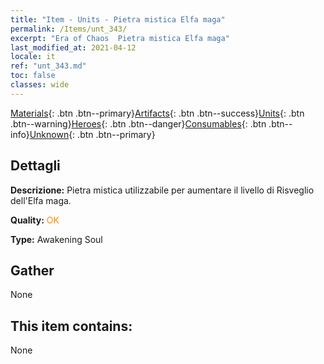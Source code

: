 ```yaml
---
title: "Item - Units - Pietra mistica Elfa maga"
permalink: /Items/unt_343/
excerpt: "Era of Chaos  Pietra mistica Elfa maga"
last_modified_at: 2021-04-12
locale: it
ref: "unt_343.md"
toc: false
classes: wide
---
```

 [Materials](/it/Items/){: .btn .btn--primary}[Artifacts](/it/Items/Artifacts/){: .btn .btn--success}[Units](/it/Items/Units/){: .btn .btn--warning}[Heroes](/it/Items/Heroes/){: .btn .btn--danger}[Consumables](/it/Items/Consumables/){: .btn .btn--info}[Unknown](/it/Items/Unknown/){: .btn .btn--primary}

## Dettagli
 **Descrizione:** Pietra mistica utilizzabile per aumentare il livello di Risveglio dell'Elfa maga.

 **Quality:** <span style="color: #FF8C00">OK</span>

 **Type:** Awakening Soul

## Gather

  None

## This item contains:

  None

